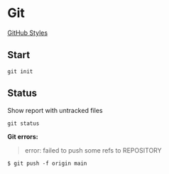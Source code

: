 # Git

[GitHub Styles](https://docs.github.com/pt/get-started/writing-on-github/getting-started-with-writing-and-formatting-on-github/basic-writing-and-formatting-syntax)

<h2>Start</h2>

```
git init
```

<h2>Status</h2>
Show report with untracked files

```
git status
```

**Git errors:**

> error: failed to push some refs to REPOSITORY

```
$ git push -f origin main
```
